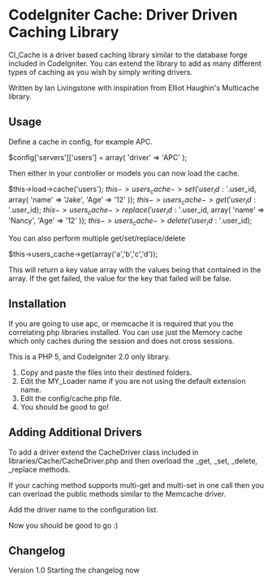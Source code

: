 CodeIgniter Cache: Driver Driven Caching Library
=====================================================

CI_Cache is a driver based caching library similar to the database forge
included in CodeIgniter. You can extend the library to add as many
different types of caching as you wish by simply writing drivers.

Written by Ian Livingstone with inspiration from Elliot Haughin's
Multicache library.

Usage
--------------------------------------------------

Define a cache in config, for example APC.

$config['servers']['users'] = array(
    'driver' => 'APC'
);

Then either in your controller or models you can now load the cache.

$this->load->cache('users');
$this->users_cache->set('user_id:'.$user_id, array(
    'name' => 'Jake',
    'Age' => '12'
));
$this->users_cache->get('user_id:'.$user_id);
$this->users_cache->replace('user_id:'.$user_id, array(
    'name' => 'Nancy',
    'Age' => '12'
));
$this->users_cache->delete('user_id:'.$user_id);

You can also perform multiple get/set/replace/delete

$this->users_cache->get(array('a','b','c','d'));

This will return a key value array with the values being that contained in
the array. If the get failed, the value for the key that failed will be
false.

Installation
---------------------------------------------------

If you are going to use apc, or memcache it is required that you the
correlating php libraries installed. You can use just the Memory cache
which only caches during the session and does not cross sessions.

This is a PHP 5, and CodeIgniter 2.0 only library.

1) Copy and paste the files into their destined folders.
2) Edit the MY_Loader name if you are not using the default extension name.
3) Edit the config/cache.php file.
4) You should be good to go!

Adding Additional Drivers
----------------------------------------------------

To add a driver extend the CacheDriver class included in
libraries/Cache/CacheDriver.php and then overload the _get, _set, _delete,
_replace methods. 

If your caching method supports multi-get and multi-set in one call then
you can overload the public methods similar to the Memcache driver.

Add the driver name to the configuration list.

Now you should be good to go :)


Changelog
--------------------------------------------------
Version 1.0
    Starting the changelog now

